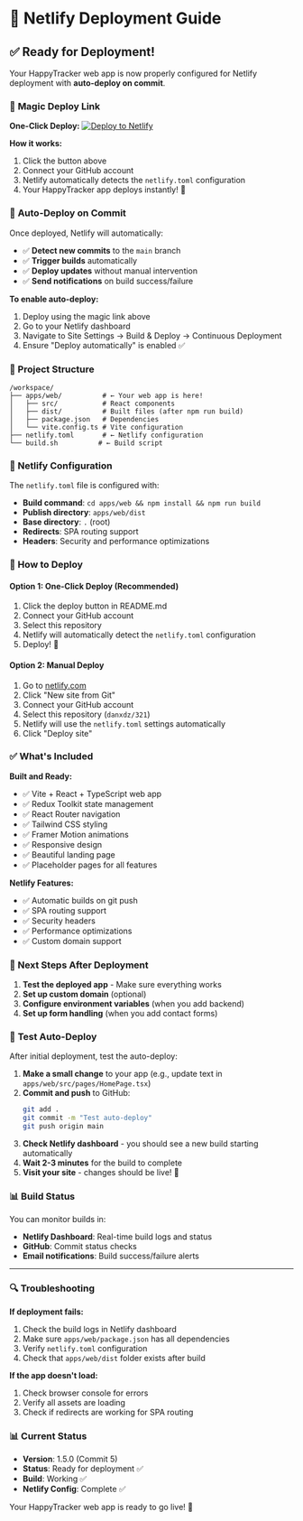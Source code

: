 # 🚀 Netlify Deployment Guide

## ✅ Ready for Deployment!

Your HappyTracker web app is now properly configured for Netlify deployment with **auto-deploy on commit**.

### 🎯 **Magic Deploy Link**

**One-Click Deploy:**
[![Deploy to Netlify](https://www.netlify.com/img/deploy/button.svg)](https://app.netlify.com/start/deploy?repository=https://github.com/danxdz/321)

**How it works:**
1. Click the button above
2. Connect your GitHub account
3. Netlify automatically detects the `netlify.toml` configuration
4. Your HappyTracker app deploys instantly! 🎉

### 🔄 **Auto-Deploy on Commit**

Once deployed, Netlify will automatically:
- ✅ **Detect new commits** to the `main` branch
- ✅ **Trigger builds** automatically
- ✅ **Deploy updates** without manual intervention
- ✅ **Send notifications** on build success/failure

**To enable auto-deploy:**
1. Deploy using the magic link above
2. Go to your Netlify dashboard
3. Navigate to Site Settings → Build & Deploy → Continuous Deployment
4. Ensure "Deploy automatically" is enabled ✅

### 📁 Project Structure
```
/workspace/
├── apps/web/          # ← Your web app is here!
│   ├── src/           # React components
│   ├── dist/          # Built files (after npm run build)
│   ├── package.json   # Dependencies
│   └── vite.config.ts # Vite configuration
├── netlify.toml       # ← Netlify configuration
└── build.sh          # ← Build script
```

### 🔧 Netlify Configuration

The `netlify.toml` file is configured with:
- **Build command**: `cd apps/web && npm install && npm run build`
- **Publish directory**: `apps/web/dist`
- **Base directory**: `.` (root)
- **Redirects**: SPA routing support
- **Headers**: Security and performance optimizations

### 🚀 How to Deploy

#### Option 1: One-Click Deploy (Recommended)
1. Click the deploy button in README.md
2. Connect your GitHub account
3. Select this repository
4. Netlify will automatically detect the `netlify.toml` configuration
5. Deploy! 🎉

#### Option 2: Manual Deploy
1. Go to [netlify.com](https://netlify.com)
2. Click "New site from Git"
3. Connect your GitHub account
4. Select this repository (`danxdz/321`)
5. Netlify will use the `netlify.toml` settings automatically
6. Click "Deploy site"

### ✅ What's Included

**Built and Ready:**
- ✅ Vite + React + TypeScript web app
- ✅ Redux Toolkit state management
- ✅ React Router navigation
- ✅ Tailwind CSS styling
- ✅ Framer Motion animations
- ✅ Responsive design
- ✅ Beautiful landing page
- ✅ Placeholder pages for all features

**Netlify Features:**
- ✅ Automatic builds on git push
- ✅ SPA routing support
- ✅ Security headers
- ✅ Performance optimizations
- ✅ Custom domain support

### 🎯 Next Steps After Deployment

1. **Test the deployed app** - Make sure everything works
2. **Set up custom domain** (optional)
3. **Configure environment variables** (when you add backend)
4. **Set up form handling** (when you add contact forms)

### 🧪 **Test Auto-Deploy**

After initial deployment, test the auto-deploy:

1. **Make a small change** to your app (e.g., update text in `apps/web/src/pages/HomePage.tsx`)
2. **Commit and push** to GitHub:
   ```bash
   git add .
   git commit -m "Test auto-deploy"
   git push origin main
   ```
3. **Check Netlify dashboard** - you should see a new build starting automatically
4. **Wait 2-3 minutes** for the build to complete
5. **Visit your site** - changes should be live! 🎉

### 📊 **Build Status**

You can monitor builds in:
- **Netlify Dashboard**: Real-time build logs and status
- **GitHub**: Commit status checks
- **Email notifications**: Build success/failure alerts

---

### 🔍 Troubleshooting

**If deployment fails:**
1. Check the build logs in Netlify dashboard
2. Make sure `apps/web/package.json` has all dependencies
3. Verify `netlify.toml` configuration
4. Check that `apps/web/dist` folder exists after build

**If the app doesn't load:**
1. Check browser console for errors
2. Verify all assets are loading
3. Check if redirects are working for SPA routing

### 📊 Current Status

- **Version**: 1.5.0 (Commit 5)
- **Status**: Ready for deployment ✅
- **Build**: Working ✅
- **Netlify Config**: Complete ✅

Your HappyTracker web app is ready to go live! 🎉